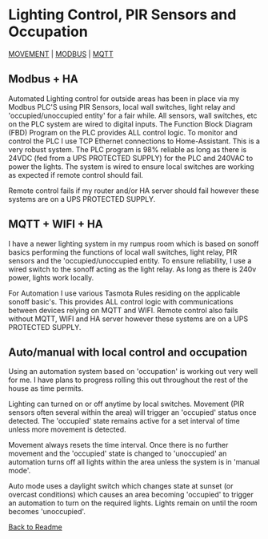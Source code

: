 # Lighting Control, PIR Sensors and Occupation

[MOVEMENT](https://github.com/wellsy57/Home-Assistant-Project/blob/master/files/MOVEMENT.md) | 
[MODBUS](https://github.com/wellsy57/Home-Assistant-Project/blob/master/filyes/MODBUS.md) | [MQTT](https://github.com/wellsy57/Home-Assistant-Project/blob/master/files/MQTT.md)

## Modbus + HA

Automated Lighting control for outside areas has been in place via my Modbus PLC'S using PIR Sensors, local wall switches, light relay and 'occupied/unoccupied entity' for a fair while. All sensors, wall switches, etc on the PLC system are wired to digital inputs. The Function Block Diagram (FBD) Program on the PLC provides ALL control logic. To monitor and control the PLC I use TCP Ethernet connections to Home-Assistant. This is a very robust system. The PLC program is 98% reliable as long as there is 24VDC (fed from a UPS PROTECTED SUPPLY) for the PLC and 240VAC to power the lights. The system is wired to ensure local switches are working as expected if remote control should fail. 

Remote control fails if my router and/or HA server should fail however these systems are on a UPS PROTECTED SUPPLY.

## MQTT + WIFI + HA
I have a newer lighting system in my rumpus room which is based on sonoff basics performing the functions of local wall switches, light relay, PIR sensors and the 'occupied/unoccupied entity. To ensure reliability, I use a wired switch to the sonoff acting as the light relay. As long as there is 240v power, lights work locally. 

For Automation I use various Tasmota Rules residing on the applicable sonoff basic's. This provides ALL control logic with communications between devices relying on MQTT and WIFI. Remote control also fails without MQTT, WIFI and HA server however these systems are on a UPS PROTECTED SUPPLY.

## Auto/manual with local control and occupation

Using an automation system based on 'occupation' is working out very well for me. I have plans to progress rolling this out throughout the rest of the house as time permits.

Lighting can turned on or off anytime by local switches. Movement (PIR sensors often several within the area) will trigger an 'occupied' status once detected. The 'occupied' state remains active for a set interval of time unless more movement is detected.  

Movement always resets the time interval. Once there is no further movement and the 'occupied' state is changed to 'unoccupied' an automation turns off all lights within the area unless the system is in 'manual mode'.

Auto mode uses a daylight switch which changes state at sunset (or overcast conditions) which causes an area becoming 'occupied' to trigger an automation to turn on the required lights. Lights remain on until the room becomes 'unoccupied'.


[Back to Readme](https://github.com/wellsy57/Home-Assistant-Project/blob/master/README.md)

